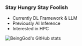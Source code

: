 ### Stay Hungry Stay Foolish

<!--
**BeingGod/BeingGod** is a ✨ _special_ ✨ repository because its `README.md` (this file) appears on your GitHub profile.

Here are some ideas to get you started:

- 🔭 I’m currently working on ...
- 🌱 I’m currently learning ...
- 👯 I’m looking to collaborate on ...
- 🤔 I’m looking for help with ...
- 💬 Ask me about ...
- 📫 How to reach me: ...
- 😄 Pronouns: ...
- ⚡ Fun fact: ...
-->

* Currently DL Framework & LLM
* Previously AI Inference
* Interested in HPC

![BeingGod's GitHub stats](https://github-readme-stats.vercel.app/api?username=BeingGod&count_private=true&theme=dark)
